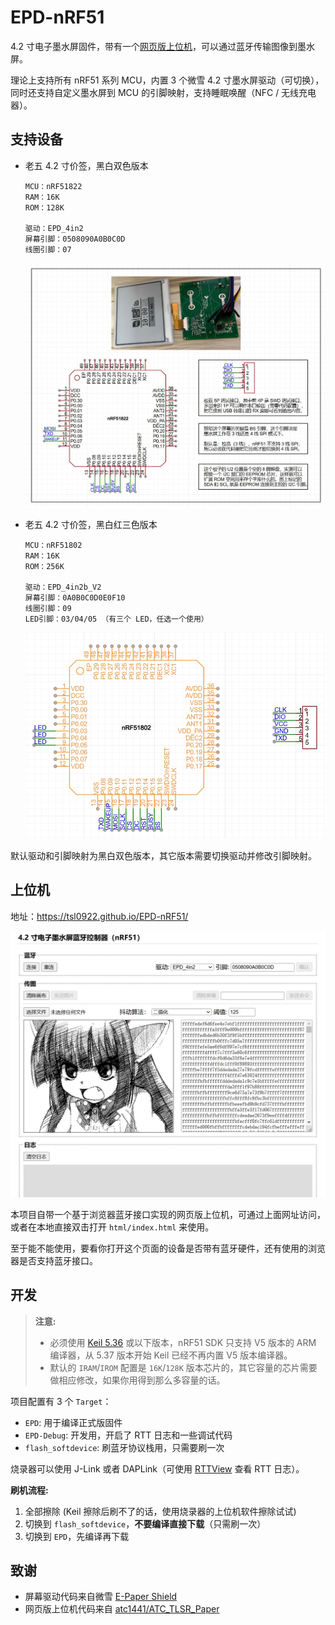 # EPD-nRF51

4.2 寸电子墨水屏固件，带有一个[网页版上位机](https://tsl0922.github.io/EPD-nRF51/)，可以通过蓝牙传输图像到墨水屏。

理论上支持所有 nRF51 系列 MCU，内置 3 个微雪 4.2 寸墨水屏驱动（可切换），同时还支持自定义墨水屏到 MCU 的引脚映射，支持睡眠唤醒（NFC / 无线充电器）。

## 支持设备

- 老五 4.2 寸价签，黑白双色版本

	```
	MCU：nRF51822
	RAM：16K
	ROM：128K

	驱动：EPD_4in2
	屏幕引脚：0508090A0B0C0D
	线圈引脚：07
	```

	![](html/images/1.jpg)

- 老五 4.2 寸价签，黑白红三色版本

	```
	MCU：nRF51802
	RAM：16K
	ROM：256K

	驱动：EPD_4in2b_V2
	屏幕引脚：0A0B0C0D0E0F10
	线圈引脚：09
	LED引脚：03/04/05 （有三个 LED，任选一个使用）
	```

	![](html/images/2.jpg)

默认驱动和引脚映射为黑白双色版本，其它版本需要切换驱动并修改引脚映射。

## 上位机

地址：https://tsl0922.github.io/EPD-nRF51/ 

![](html/images/0.jpg)

本项目自带一个基于浏览器蓝牙接口实现的网页版上位机，可通过上面网址访问，或者在本地直接双击打开 `html/index.html` 来使用。

至于能不能使用，要看你打开这个页面的设备是否带有蓝牙硬件，还有使用的浏览器是否支持蓝牙接口。

## 开发

> **注意:**
> - 必须使用 [Keil 5.36](https://img.anfulai.cn/bbs/96992/MDK536.EXE) 或以下版本，nRF51 SDK 只支持 V5 版本的 ARM 编译器，从 5.37 版本开始 Keil 已经不再内置 V5 版本编译器。
> - 默认的 `IRAM`/`IROM` 配置是 `16K`/`128K` 版本芯片的，其它容量的芯片需要做相应修改，如果你用得到那么多容量的话。

项目配置有 3 个 `Target`：

- `EPD`: 用于编译正式版固件
- `EPD-Debug`: 开发用，开启了 RTT 日志和一些调试代码
- `flash_softdevice`: 刷蓝牙协议栈用，只需要刷一次

烧录器可以使用 J-Link 或者 DAPLink（可使用 [RTTView](https://github.com/XIVN1987/RTTView) 查看 RTT 日志）。

**刷机流程:**

1. 全部擦除 (Keil 擦除后刷不了的话，使用烧录器的上位机软件擦除试试)
2. 切换到 `flash_softdevice`，**不要编译直接下载**（只需刷一次）
3. 切换到 `EPD`，先编译再下载

## 致谢

- 屏幕驱动代码来自微雪 [E-Paper Shield](https://www.waveshare.net/wiki/E-Paper_Shield)
- 网页版上位机代码来自 [atc1441/ATC_TLSR_Paper](https://github.com/atc1441/ATC_TLSR_Paper)
